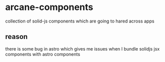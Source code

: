 # arcane-components

collection of solid-js components which are going to hared across apps


## reason

there is some bug in astro which gives me issues when I bundle solidjs jsx components with astro components